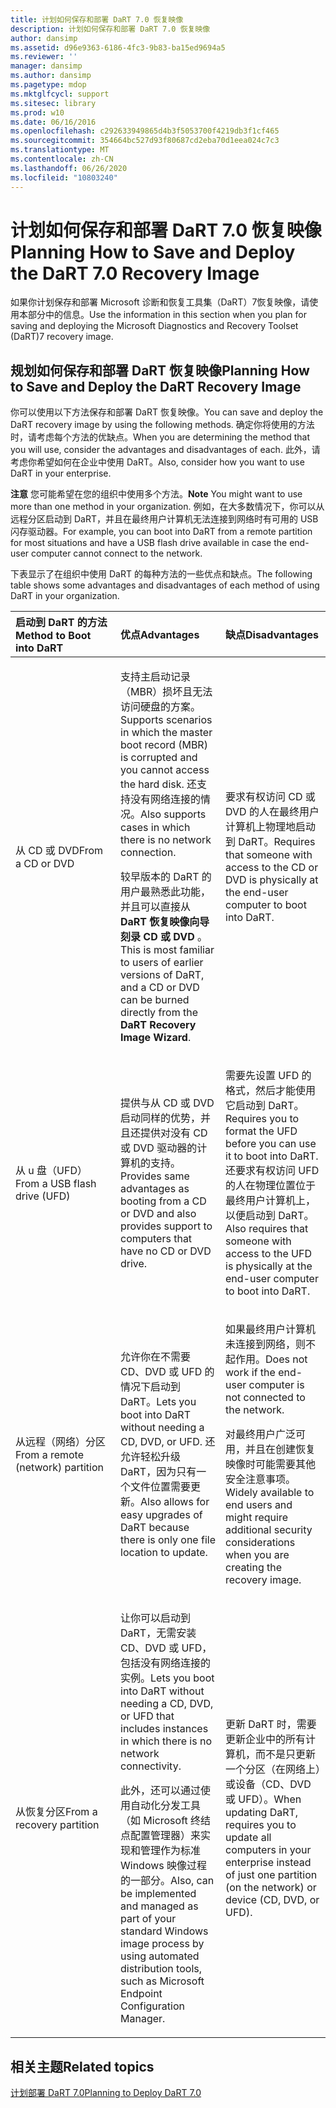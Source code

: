 ```yaml
---
title: 计划如何保存和部署 DaRT 7.0 恢复映像
description: 计划如何保存和部署 DaRT 7.0 恢复映像
author: dansimp
ms.assetid: d96e9363-6186-4fc3-9b83-ba15ed9694a5
ms.reviewer: ''
manager: dansimp
ms.author: dansimp
ms.pagetype: mdop
ms.mktglfcycl: support
ms.sitesec: library
ms.prod: w10
ms.date: 06/16/2016
ms.openlocfilehash: c292633949865d4b3f5053700f4219db3f1cf465
ms.sourcegitcommit: 354664bc527d93f80687cd2eba70d1eea024c7c3
ms.translationtype: MT
ms.contentlocale: zh-CN
ms.lasthandoff: 06/26/2020
ms.locfileid: "10803240"
---
```

# <span data-ttu-id="2ce89-103">计划如何保存和部署 DaRT 7.0 恢复映像</span><span class="sxs-lookup"><span data-stu-id="2ce89-103">Planning How to Save and Deploy the DaRT 7.0 Recovery Image</span></span>


<span data-ttu-id="2ce89-104">如果你计划保存和部署 Microsoft 诊断和恢复工具集（DaRT）7恢复映像，请使用本部分中的信息。</span><span class="sxs-lookup"><span data-stu-id="2ce89-104">Use the information in this section when you plan for saving and deploying the Microsoft Diagnostics and Recovery Toolset (DaRT)7 recovery image.</span></span>

## <span data-ttu-id="2ce89-105">规划如何保存和部署 DaRT 恢复映像</span><span class="sxs-lookup"><span data-stu-id="2ce89-105">Planning How to Save and Deploy the DaRT Recovery Image</span></span>


<span data-ttu-id="2ce89-106">你可以使用以下方法保存和部署 DaRT 恢复映像。</span><span class="sxs-lookup"><span data-stu-id="2ce89-106">You can save and deploy the DaRT recovery image by using the following methods.</span></span> <span data-ttu-id="2ce89-107">确定你将使用的方法时，请考虑每个方法的优缺点。</span><span class="sxs-lookup"><span data-stu-id="2ce89-107">When you are determining the method that you will use, consider the advantages and disadvantages of each.</span></span> <span data-ttu-id="2ce89-108">此外，请考虑你希望如何在企业中使用 DaRT。</span><span class="sxs-lookup"><span data-stu-id="2ce89-108">Also, consider how you want to use DaRT in your enterprise.</span></span>

<span data-ttu-id="2ce89-109">**注意** 您可能希望在您的组织中使用多个方法。</span><span class="sxs-lookup"><span data-stu-id="2ce89-109">**Note** You might want to use more than one method in your organization.</span></span> <span data-ttu-id="2ce89-110">例如，在大多数情况下，你可以从远程分区启动到 DaRT，并且在最终用户计算机无法连接到网络时有可用的 USB 闪存驱动器。</span><span class="sxs-lookup"><span data-stu-id="2ce89-110">For example, you can boot into DaRT from a remote partition for most situations and have a USB flash drive available in case the end-user computer cannot connect to the network.</span></span>

 

<span data-ttu-id="2ce89-111">下表显示了在组织中使用 DaRT 的每种方法的一些优点和缺点。</span><span class="sxs-lookup"><span data-stu-id="2ce89-111">The following table shows some advantages and disadvantages of each method of using DaRT in your organization.</span></span>

<table>
<colgroup>
<col width="33%" />
<col width="33%" />
<col width="33%" />
</colgroup>
<thead>
<tr class="header">
<th align="left"><span data-ttu-id="2ce89-112">启动到 DaRT 的方法</span><span class="sxs-lookup"><span data-stu-id="2ce89-112">Method to Boot into DaRT</span></span></th>
<th align="left"><span data-ttu-id="2ce89-113">优点</span><span class="sxs-lookup"><span data-stu-id="2ce89-113">Advantages</span></span></th>
<th align="left"><span data-ttu-id="2ce89-114">缺点</span><span class="sxs-lookup"><span data-stu-id="2ce89-114">Disadvantages</span></span></th>
</tr>
</thead>
<tbody>
<tr class="odd">
<td align="left"><p><span data-ttu-id="2ce89-115">从 CD 或 DVD</span><span class="sxs-lookup"><span data-stu-id="2ce89-115">From a CD or DVD</span></span></p></td>
<td align="left"><p><span data-ttu-id="2ce89-116">支持主启动记录（MBR）损坏且无法访问硬盘的方案。</span><span class="sxs-lookup"><span data-stu-id="2ce89-116">Supports scenarios in which the master boot record (MBR) is corrupted and you cannot access the hard disk.</span></span> <span data-ttu-id="2ce89-117">还支持没有网络连接的情况。</span><span class="sxs-lookup"><span data-stu-id="2ce89-117">Also supports cases in which there is no network connection.</span></span></p>
<p><span data-ttu-id="2ce89-118">较早版本的 DaRT 的用户最熟悉此功能，并且可以直接从 <strong> DaRT 恢复映像向导刻录 CD 或 DVD </strong> 。</span><span class="sxs-lookup"><span data-stu-id="2ce89-118">This is most familiar to users of earlier versions of DaRT, and a CD or DVD can be burned directly from the <strong>DaRT Recovery Image Wizard</strong>.</span></span></p></td>
<td align="left"><p><span data-ttu-id="2ce89-119">要求有权访问 CD 或 DVD 的人在最终用户计算机上物理地启动到 DaRT。</span><span class="sxs-lookup"><span data-stu-id="2ce89-119">Requires that someone with access to the CD or DVD is physically at the end-user computer to boot into DaRT.</span></span></p></td>
</tr>
<tr class="even">
<td align="left"><p><span data-ttu-id="2ce89-120">从 u 盘（UFD）</span><span class="sxs-lookup"><span data-stu-id="2ce89-120">From a USB flash drive (UFD)</span></span></p></td>
<td align="left"><p><span data-ttu-id="2ce89-121">提供与从 CD 或 DVD 启动同样的优势，并且还提供对没有 CD 或 DVD 驱动器的计算机的支持。</span><span class="sxs-lookup"><span data-stu-id="2ce89-121">Provides same advantages as booting from a CD or DVD and also provides support to computers that have no CD or DVD drive.</span></span></p></td>
<td align="left"><p><span data-ttu-id="2ce89-122">需要先设置 UFD 的格式，然后才能使用它启动到 DaRT。</span><span class="sxs-lookup"><span data-stu-id="2ce89-122">Requires you to format the UFD before you can use it to boot into DaRT.</span></span> <span data-ttu-id="2ce89-123">还要求有权访问 UFD 的人在物理位置位于最终用户计算机上，以便启动到 DaRT。</span><span class="sxs-lookup"><span data-stu-id="2ce89-123">Also requires that someone with access to the UFD is physically at the end-user computer to boot into DaRT.</span></span></p></td>
</tr>
<tr class="odd">
<td align="left"><p><span data-ttu-id="2ce89-124">从远程（网络）分区</span><span class="sxs-lookup"><span data-stu-id="2ce89-124">From a remote (network) partition</span></span></p></td>
<td align="left"><p><span data-ttu-id="2ce89-125">允许你在不需要 CD、DVD 或 UFD 的情况下启动到 DaRT。</span><span class="sxs-lookup"><span data-stu-id="2ce89-125">Lets you boot into DaRT without needing a CD, DVD, or UFD.</span></span> <span data-ttu-id="2ce89-126">还允许轻松升级 DaRT，因为只有一个文件位置需要更新。</span><span class="sxs-lookup"><span data-stu-id="2ce89-126">Also allows for easy upgrades of DaRT because there is only one file location to update.</span></span></p></td>
<td align="left"><p><span data-ttu-id="2ce89-127">如果最终用户计算机未连接到网络，则不起作用。</span><span class="sxs-lookup"><span data-stu-id="2ce89-127">Does not work if the end-user computer is not connected to the network.</span></span></p>
<p><span data-ttu-id="2ce89-128">对最终用户广泛可用，并且在创建恢复映像时可能需要其他安全注意事项。</span><span class="sxs-lookup"><span data-stu-id="2ce89-128">Widely available to end users and might require additional security considerations when you are creating the recovery image.</span></span></p></td>
</tr>
<tr class="even">
<td align="left"><p><span data-ttu-id="2ce89-129">从恢复分区</span><span class="sxs-lookup"><span data-stu-id="2ce89-129">From a recovery partition</span></span></p></td>
<td align="left"><p><span data-ttu-id="2ce89-130">让你可以启动到 DaRT，无需安装 CD、DVD 或 UFD，包括没有网络连接的实例。</span><span class="sxs-lookup"><span data-stu-id="2ce89-130">Lets you boot into DaRT without needing a CD, DVD, or UFD that includes instances in which there is no network connectivity.</span></span></p>
<p><span data-ttu-id="2ce89-131">此外，还可以通过使用自动化分发工具（如 Microsoft 终结点配置管理器）来实现和管理作为标准 Windows 映像过程的一部分。</span><span class="sxs-lookup"><span data-stu-id="2ce89-131">Also, can be implemented and managed as part of your standard Windows image process by using automated distribution tools, such as Microsoft Endpoint Configuration Manager.</span></span></p></td>
<td align="left"><p><span data-ttu-id="2ce89-132">更新 DaRT 时，需要更新企业中的所有计算机，而不是只更新一个分区（在网络上）或设备（CD、DVD 或 UFD）。</span><span class="sxs-lookup"><span data-stu-id="2ce89-132">When updating DaRT, requires you to update all computers in your enterprise instead of just one partition (on the network) or device (CD, DVD, or UFD).</span></span></p></td>
</tr>
</tbody>
</table>

 

## <span data-ttu-id="2ce89-133">相关主题</span><span class="sxs-lookup"><span data-stu-id="2ce89-133">Related topics</span></span>


[<span data-ttu-id="2ce89-134">计划部署 DaRT 7.0</span><span class="sxs-lookup"><span data-stu-id="2ce89-134">Planning to Deploy DaRT 7.0</span></span>](planning-to-deploy-dart-70.md)

 

 





